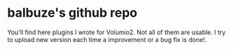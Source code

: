 # balbuze's github repo
You'll find here plugins I wrote for Volumio2.
Not all of them are usable.
I try to upload new version each time a improvement or a bug fix is done!.

